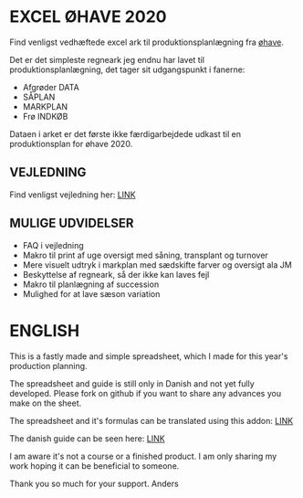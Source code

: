 # EXCEL ØHAVE 2020

Find venligst vedhæftede excel ark til produktionsplanlægning fra [øhave](http://ohave.dk).

Det er det simpleste regneark jeg endnu har lavet til produktionsplanlægning, det tager sit udgangspunkt i fanerne:

- Afgrøder DATA
- SÅPLAN
- MARKPLAN
- Frø INDKØB

Dataen i arket er det første ikke færdigarbejdede udkast til en produktionsplan for øhave 2020.

## VEJLEDNING

Find venligst vejledning her: [LINK](https://www.notion.so/ohave/VEJLEDNING-PRODUKTIONSPLAN-b95905b41d6c4589a8e79f6a3f30d75c)

## MULIGE UDVIDELSER

- FAQ i vejledning
- Makro til print af uge oversigt med såning, transplant og turnover
- Mere visuelt udtryk i markplan med sædskifte farver og oversigt ala JM
- Beskyttelse af regneark, så der ikke kan laves fejl
- Makro til planlægning af succession
- Mulighed for at lave sæson variation

# ENGLISH

This is a fastly made and simple spreadsheet, which I made for this year's production planning.

The spreadsheet and guide is still only in Danish and not yet fully developed. Please fork on github if you want to share any advances you make on the sheet.

The spreadsheet and it's formulas can be translated using this addon: [LINK](https://support.office.com/en-us/article/excel-functions-translator-f262d0c0-991c-485b-89b6-32cc8d326889)

The danish guide can be seen here: [LINK](https://www.notion.so/ohave/VEJLEDNING-PRODUKTIONSPLAN-b95905b41d6c4589a8e79f6a3f30d75c)

I am aware it's not a course or a finished product. I am only sharing my work hoping it can be beneficial to someone. 

Thank you so much for your support. Anders
